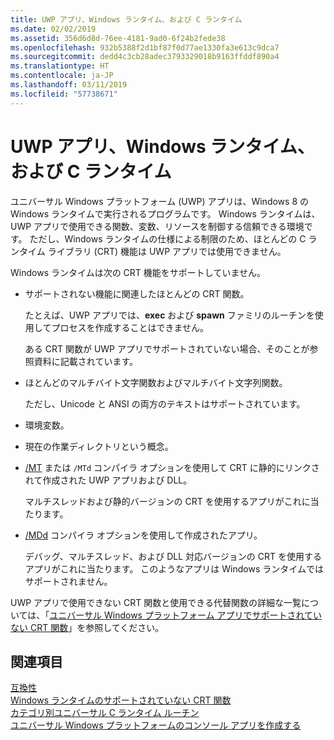 ```yaml
---
title: UWP アプリ、Windows ランタイム、および C ランタイム
ms.date: 02/02/2019
ms.assetid: 356d6d8d-76ee-4181-9ad0-6f24b2fede38
ms.openlocfilehash: 932b5388f2d1bf87f0d77ae1330fa3e613c9dca7
ms.sourcegitcommit: dedd4c3cb28adec3793329018b9163ffddf890a4
ms.translationtype: HT
ms.contentlocale: ja-JP
ms.lasthandoff: 03/11/2019
ms.locfileid: "57738671"
---
```

# <a name="uwp-apps-the-windows-runtime-and-the-c-run-time"></a>UWP アプリ、Windows ランタイム、および C ランタイム

ユニバーサル Windows プラットフォーム (UWP) アプリは、Windows 8 の Windows ランタイムで実行されるプログラムです。 Windows ランタイムは、UWP アプリで使用できる関数、変数、リソースを制御する信頼できる環境です。 ただし、Windows ランタイムの仕様による制限のため、ほとんどの C ランタイム ライブラリ (CRT) 機能は UWP アプリでは使用できません。

Windows ランタイムは次の CRT 機能をサポートしていません。

- サポートされない機能に関連したほとんどの CRT 関数。

   たとえば、UWP アプリでは、**exec** および **spawn** ファミリのルーチンを使用してプロセスを作成することはできません。

   ある CRT 関数が UWP アプリでサポートされていない場合、そのことが参照資料に記載されています。

- ほとんどのマルチバイト文字関数およびマルチバイト文字列関数。

   ただし、Unicode と ANSI の両方のテキストはサポートされています。

- 環境変数。

- 現在の作業ディレクトリという概念。

- [/MT](../build/reference/md-mt-ld-use-run-time-library.md) または `/MTd` コンパイラ オプションを使用して CRT に静的にリンクされて作成された UWP アプリおよび DLL。

   マルチスレッドおよび静的バージョンの CRT を使用するアプリがこれに当たります。

- [/MDd](../build/reference/md-mt-ld-use-run-time-library.md) コンパイラ オプションを使用して作成されたアプリ。

   デバッグ、マルチスレッド、および DLL 対応バージョンの CRT を使用するアプリがこれに当たります。 このようなアプリは Windows ランタイムではサポートされません。

UWP アプリで使用できない CRT 関数と使用できる代替関数の詳細な一覧については、「[ユニバーサル Windows プラットフォーム アプリでサポートされていない CRT 関数](../cppcx/crt-functions-not-supported-in-universal-windows-platform-apps.md)」を参照してください。

## <a name="see-also"></a>関連項目

[互換性](../c-runtime-library/compatibility.md)<br/>
[Windows ランタイムのサポートされていない CRT 関数](../c-runtime-library/windows-runtime-unsupported-crt-functions.md)<br/>
[カテゴリ別ユニバーサル C ランタイム ルーチン](../c-runtime-library/run-time-routines-by-category.md)<br/>
[ユニバーサル Windows プラットフォームのコンソール アプリを作成する](/windows/uwp/launch-resume/console-uwp)
